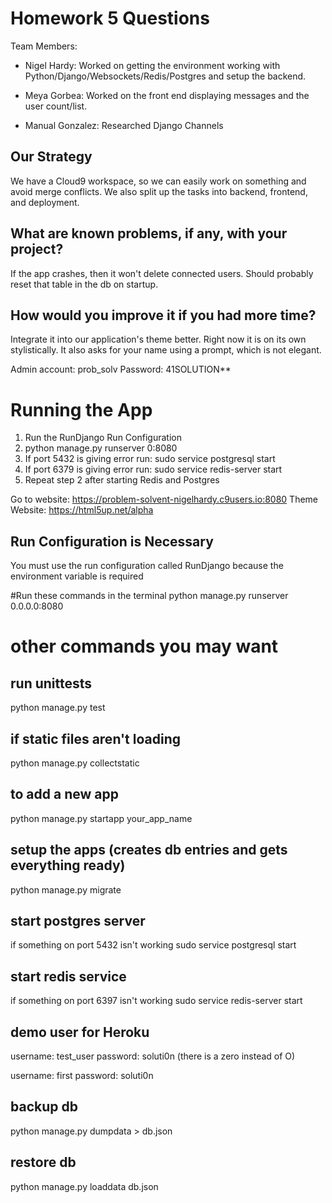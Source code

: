 # Homework 5 Questions
Team Members: 

* Nigel Hardy: Worked on getting the environment working with Python/Django/Websockets/Redis/Postgres and setup the backend.

* Meya Gorbea: Worked on the front end displaying messages and the user count/list.

* Manual Gonzalez: Researched Django Channels

## Our Strategy
We have a Cloud9 workspace, so we can easily work on something and avoid merge conflicts. We also split up the tasks into backend, frontend, and deployment. 

## What are known problems, if any, with your project?
If the app crashes, then it won't delete connected users. Should probably reset that table in the db on startup.

## How would you improve it if you had more time?
Integrate it into our application's theme better. Right now it is on its own stylistically. It also asks for your name using a prompt, which is not elegant.

Admin account: prob_solv
Password: 41SOLUTION**

# Running the App
1. Run the RunDjango Run Configuration
2. python manage.py runserver 0:8080
3. If port 5432 is giving error run: sudo service postgresql start
4. If port 6379 is giving error run: sudo service redis-server start
5. Repeat step 2 after starting Redis and Postgres

Go to website: https://problem-solvent-nigelhardy.c9users.io:8080
Theme Website: https://html5up.net/alpha
## Run Configuration is Necessary
You must use the run configuration called RunDjango because the environment variable is required

#Run these commands in the terminal
    python manage.py runserver 0.0.0.0:8080

# other commands you may want

## run unittests
python manage.py test

## if static files aren't loading
python manage.py collectstatic

## to add a new app
python manage.py startapp your_app_name

## setup the apps (creates db entries and gets everything ready)
python manage.py migrate

## start postgres server
if something on port 5432 isn't working
sudo service postgresql start

## start redis service
if something on port 6397 isn't working
sudo service redis-server start

## demo user for Heroku
username: test_user
password: soluti0n (there is a zero instead of O)

username: first
password: soluti0n
## backup db
python manage.py dumpdata > db.json

## restore db
python manage.py loaddata db.json
